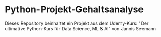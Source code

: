 # Python-Projekt-Gehaltsanalyse
Dieses Repository beinhaltet ein Projekt aus dem Udemy-Kurs: "Der ultimative Python-Kurs für Data Science, ML &amp; AI" von Jannis Seemann
